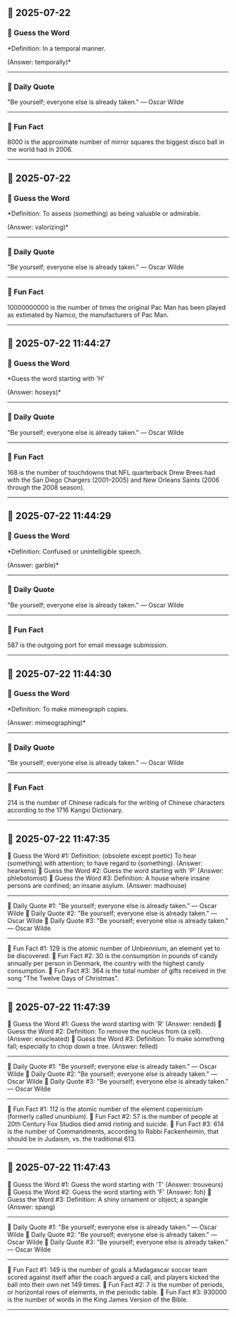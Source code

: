## 📅 2025-07-22

### 🧩 Guess the Word  
*Definition: In a temporal manner.

(Answer: temporally)*

---

### 💬 Daily Quote  
"Be yourself; everyone else is already taken." — Oscar Wilde

---

### 🧐 Fun Fact  
8000 is the approximate number of mirror squares the biggest disco ball in the world had in 2006.

---

## 📅 2025-07-22

### 🧩 Guess the Word  
*Definition: To assess (something) as being valuable or admirable.

(Answer: valorizing)*

---

### 💬 Daily Quote  
"Be yourself; everyone else is already taken." — Oscar Wilde

---

### 🧐 Fun Fact  
10000000000 is the number of times the original Pac Man has been played as estimated by Namco, the manufacturers of Pac Man.

---

## 📅 2025-07-22 11:44:27

### 🧩 Guess the Word  
*Guess the word starting with 'H'

(Answer: hoseys)*

---

### 💬 Daily Quote  
"Be yourself; everyone else is already taken." — Oscar Wilde

---

### 🧐 Fun Fact  
168 is the number of touchdowns that NFL quarterback Drew Brees had with the San Diego Chargers (2001–2005) and New Orleans Saints (2006 through the 2008 season).

---

## 📅 2025-07-22 11:44:29

### 🧩 Guess the Word  
*Definition: Confused or unintelligible speech.

(Answer: garble)*

---

### 💬 Daily Quote  
"Be yourself; everyone else is already taken." — Oscar Wilde

---

### 🧐 Fun Fact  
587 is the outgoing port for email message submission.

---

## 📅 2025-07-22 11:44:30

### 🧩 Guess the Word  
*Definition: To make mimeograph copies.

(Answer: mimeographing)*

---

### 💬 Daily Quote  
"Be yourself; everyone else is already taken." — Oscar Wilde

---

### 🧐 Fun Fact  
214 is the number of Chinese radicals for the writing of Chinese characters according to the 1716 Kangxi Dictionary.

---

## 📅 2025-07-22 11:47:35

🧩 Guess the Word #1:
Definition: (obsolete except poetic) To hear (something) with attention; to have regard to (something).
(Answer: hearkens)
🧩 Guess the Word #2:
Guess the word starting with 'P'
(Answer: phlebotomist)
🧩 Guess the Word #3:
Definition: A house where insane persons are confined; an insane asylum.
(Answer: madhouse)

---

💬 Daily Quote #1:
"Be yourself; everyone else is already taken." — Oscar Wilde
💬 Daily Quote #2:
"Be yourself; everyone else is already taken." — Oscar Wilde
💬 Daily Quote #3:
"Be yourself; everyone else is already taken." — Oscar Wilde

---

🧐 Fun Fact #1:
129 is the atomic number of Unbiennium, an element yet to be discovered.
🧐 Fun Fact #2:
30 is the consumption in pounds of candy annually per person in Denmark, the country with the highest candy consumption.
🧐 Fun Fact #3:
364 is the total number of gifts received in the song "The Twelve Days of Christmas".

---

## 📅 2025-07-22 11:47:39

🧩 Guess the Word #1:
Guess the word starting with 'R'
(Answer: rended)
🧩 Guess the Word #2:
Definition: To remove the nucleus from (a cell).
(Answer: enucleated)
🧩 Guess the Word #3:
Definition: To make something fall; especially to chop down a tree.
(Answer: felled)

---

💬 Daily Quote #1:
"Be yourself; everyone else is already taken." — Oscar Wilde
💬 Daily Quote #2:
"Be yourself; everyone else is already taken." — Oscar Wilde
💬 Daily Quote #3:
"Be yourself; everyone else is already taken." — Oscar Wilde

---

🧐 Fun Fact #1:
112 is the atomic number of the element copernicium (formerly called ununbium).
🧐 Fun Fact #2:
57 is the number of people at 20th Century Fox Studios died amid rioting and suicide.
🧐 Fun Fact #3:
614 is the number of Commandments, according to Rabbi Fackenheimin, that should be in Judaism, vs. the traditional 613.

---

## 📅 2025-07-22 11:47:43

🧩 Guess the Word #1:
Guess the word starting with 'T'
(Answer: trouveurs)
🧩 Guess the Word #2:
Guess the word starting with 'F'
(Answer: foh)
🧩 Guess the Word #3:
Definition: A shiny ornament or object; a spangle
(Answer: spang)

---

💬 Daily Quote #1:
"Be yourself; everyone else is already taken." — Oscar Wilde
💬 Daily Quote #2:
"Be yourself; everyone else is already taken." — Oscar Wilde
💬 Daily Quote #3:
"Be yourself; everyone else is already taken." — Oscar Wilde

---

🧐 Fun Fact #1:
149 is the number of goals a Madagascar soccer team scored against itself after the coach argued a call, and players kicked the ball into their own net 149 times.
🧐 Fun Fact #2:
7 is the number of periods, or horizontal rows of elements, in the periodic table.
🧐 Fun Fact #3:
930000 is the number of words in the King James Version of the Bible.

---

